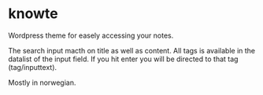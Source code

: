 knowte
======

Wordpress theme for easely accessing your notes.

The search input macth on title as well as content. All tags is available in the datalist of the input field. If you hit enter you will be directed to that tag (tag/inputtext).

Mostly in norwegian.


